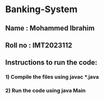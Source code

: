 # Banking-System
## Name : Mohammed Ibrahim
## Roll no : IMT2023112
## Instructions to run the code:
### 1) Compile the files using javac *.java
### 2) Run the code using java Main
